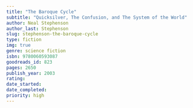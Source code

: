 ```yaml
---
title: "The Baroque Cycle"
subtitle: "Quicksilver, The Confusion, and The System of the World"
author: Neal Stephenson
author_last: Stephenson
slug: stephenson-the-baroque-cycle
type: fiction
img: true
genre: science fiction
isbn: 9780060593087
goodreads_id: 823
pages: 2650
publish_year: 2003
rating: 
date_started:
date_completed:
priority: high
---
```

